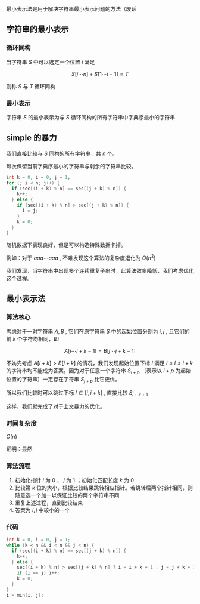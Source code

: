 最小表示法是用于解决字符串最小表示问题的方法（废话

## 字符串的最小表示

### 循环同构

当字符串 $S$ 中可以选定一个位置 $i$ 满足

$$
S[i\cdots n]+S[1\cdots i-1]=T
$$

则称 $S$ 与 $T$ 循环同构

### 最小表示

字符串 $S$ 的最小表示为与 $S$ 循环同构的所有字符串中字典序最小的字符串

## simple 的暴力

我们直接比较与 $S$ 同构的所有字符串，共 $n$ 个。

每次保留当前字典序最小的字符串与剩余的字符串比较。

```cpp
int k = 0, i = 0, j = 1;
for (; i < n; j++) {
  if (sec[(i + k) % n] == sec[(j + k) % n]) {
    k++;
  } else {
    if (sec[(i + k) % n] > sec[(j + k) % n]) {
      i = j;
    }
    k = 0;
  }
}
```

随机数据下表现良好，但是可以构造特殊数据卡掉。

例如：对于 $aaa\cdots aaa$ , 不难发现这个算法的复杂度退化为 $O(n^2)$ 

我们发现，当字符串中出现多个连续重复子串时，此算法效率降低，我们考虑优化这个过程。

## 最小表示法

### 算法核心

考虑对于一对字符串 $A,B$ , 它们在原字符串 $S$ 中的起始位置分别为 $i,j$ , 且它们的前 $k$ 个字符均相同，即

$$
A[i \cdots i+k-1]=B[j \cdots j+k-1]
$$

不妨先考虑 $A[i+k]>B[j+k]$ 的情况，我们发现起始位置下标 $l$ 满足 $i\le l\le i+k$ 的字符串均不能成为答案。因为对于任意一个字符串 $S_{i+p}$ （表示以 $i+p$ 为起始位置的字符串）一定存在字符串 $S_{j+p}$ 比它更优。

所以我们比较时可以跳过下标 $l\in [i,i+k]$ , 直接比较 $S_{i+k+1}$ 

这样，我们就完成了对于上文暴力的优化。

### 时间复杂度

 $O(n)$ 

~~证明：显然~~

### 算法流程

1.  初始化指针 $i$ 为 $0$ ， $j$ 为 $1$ ；初始化匹配长度 $k$ 为 $0$ 
2.  比较第 $k$ 位的大小，根据比较结果跳转相应指针。若跳转后两个指针相同，则随意选一个加一以保证比较的两个字符串不同
3.  重复上述过程，直到比较结束
4.  答案为 $i,j$ 中较小的一个

### 代码

```cpp
int k = 0, i = 0, j = 1;
while (k < n && i < n && j < n) {
  if (sec[(i + k) % n] == sec[(j + k) % n]) {
    k++;
  } else {
    sec[(i + k) % n] > sec[(j + k) % n] ? i = i + k + 1 : j = j + k + 1;
    if (i == j) i++;
    k = 0;
  }
}
i = min(i, j);
```
